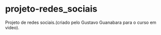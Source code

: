 # projeto-redes_sociais
Projeto de redes sociais.(criado pelo Gustavo Guanabara para o curso em video).
